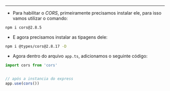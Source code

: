 ___
- Para habilitar o *CORS*, primeiramente precisamos instalar ele, para isso vamos utilizar o comando:
```zsh
npm i cors@2.8.5
```
- E agora precisamos instalar as tipagens dele:
```zsh
npm i @types/cors@2.8.17 -D
```
- Agora dentro do arquivo `app.ts`, adicionamos o seguinte código:
```ts
import cors from 'cors'


// após a instancia do express
app.use(cors())
```